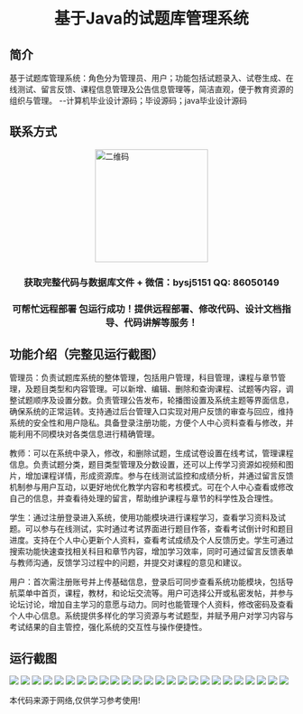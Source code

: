 <p><h1 align="center">基于Java的试题库管理系统</h1></p>

## 简介
基于试题库管理系统：角色分为管理员、用户；功能包括试题录入、试卷生成、在线测试、留言反馈、课程信息管理及公告信息管理等，简洁直观，便于教育资源的组织与管理。    --计算机毕业设计源码；毕设源码；java毕业设计源码


## 联系方式
<img src="https://bs-1329754181.cos.ap-shanghai.myqcloud.com/wx.jpg" alt="二维码" style="display: block; margin: 0 auto;" width="200px">
<p><h3 align="center">获取完整代码与数据库文件 + 微信：bysj5151 QQ: 86050149</h3></p>
<p><h3 align="center">可帮忙远程部署 包运行成功！提供远程部署、修改代码、设计文档指导、代码讲解等服务！</h3></p>

## 功能介绍（完整见运行截图）
管理员：负责试题库系统的整体管理，包括用户管理，科目管理，课程与章节管理，及题目类型和内容管理。可以新增、编辑、删除和查询课程、试题等内容，调整试题顺序及设置分数。负责管理公告发布，轮播图设置及系统主题等界面信息，确保系统的正常运转。支持通过后台管理入口实现对用户反馈的审查与回应，维持系统的安全性和用户隐私。具备登录注册功能，方便个人中心资料查看与修改，并能利用不同模块对各类信息进行精确管理。

教师：可以在系统中录入，修改，和删除试题，生成试卷设置在线考试，管理课程信息。负责试题分类，题目类型管理及分数设置，还可以上传学习资源如视频和图片，增加课程详情，形成资源库。参与在线测试监控和成绩分析，并通过留言反馈机制参与用户互动，以更好地优化教学内容和考核模式。可在个人中心查看或修改自己的信息，并查看待处理的留言，帮助维护课程与章节的科学性及合理性。

学生：通过注册登录进入系统，使用功能模块进行课程学习，查看学习资料及试题。可以参与在线测试，实时通过考试界面进行题目作答，查看考试倒计时和题目进度。支持在个人中心更新个人资料，查看考试成绩及个人反馈历史。学生可通过搜索功能快速查找相关科目和章节内容，增加学习效率，同时可通过留言反馈表单与教师沟通，反馈学习过程中的问题，并提交对课程的意见和建议。

用户：首次需注册账号并上传基础信息，登录后可同步查看系统功能模块，包括导航菜单中首页，课程，教材，和论坛交流等。用户可选择公开或私密发帖，并参与论坛讨论，增加自主学习的意愿与动力。同时也能管理个人资料，修改密码及查看个人中心信息。系统提供多样化的学习资源与考试题型，并赋予用户对学习内容与考试结果的自主管控，强化系统的交互性与操作便捷性。


## 运行截图
![](https://bs-1329754181.cos.ap-shanghai.myqcloud.com/ssm/JavaQuestionBankManagementSystem/img/001.jpg)
![](https://bs-1329754181.cos.ap-shanghai.myqcloud.com/ssm/JavaQuestionBankManagementSystem/img/002.jpg)
![](https://bs-1329754181.cos.ap-shanghai.myqcloud.com/ssm/JavaQuestionBankManagementSystem/img/003.jpg)
![](https://bs-1329754181.cos.ap-shanghai.myqcloud.com/ssm/JavaQuestionBankManagementSystem/img/004.jpg)
![](https://bs-1329754181.cos.ap-shanghai.myqcloud.com/ssm/JavaQuestionBankManagementSystem/img/005.jpg)
![](https://bs-1329754181.cos.ap-shanghai.myqcloud.com/ssm/JavaQuestionBankManagementSystem/img/006.jpg)
![](https://bs-1329754181.cos.ap-shanghai.myqcloud.com/ssm/JavaQuestionBankManagementSystem/img/007.jpg)
![](https://bs-1329754181.cos.ap-shanghai.myqcloud.com/ssm/JavaQuestionBankManagementSystem/img/008.jpg)
![](https://bs-1329754181.cos.ap-shanghai.myqcloud.com/ssm/JavaQuestionBankManagementSystem/img/009.jpg)
![](https://bs-1329754181.cos.ap-shanghai.myqcloud.com/ssm/JavaQuestionBankManagementSystem/img/010.jpg)
![](https://bs-1329754181.cos.ap-shanghai.myqcloud.com/ssm/JavaQuestionBankManagementSystem/img/011.jpg)
![](https://bs-1329754181.cos.ap-shanghai.myqcloud.com/ssm/JavaQuestionBankManagementSystem/img/012.jpg)
![](https://bs-1329754181.cos.ap-shanghai.myqcloud.com/ssm/JavaQuestionBankManagementSystem/img/013.jpg)
![](https://bs-1329754181.cos.ap-shanghai.myqcloud.com/ssm/JavaQuestionBankManagementSystem/img/014.jpg)
![](https://bs-1329754181.cos.ap-shanghai.myqcloud.com/ssm/JavaQuestionBankManagementSystem/img/015.jpg)
![](https://bs-1329754181.cos.ap-shanghai.myqcloud.com/ssm/JavaQuestionBankManagementSystem/img/016.jpg)
![](https://bs-1329754181.cos.ap-shanghai.myqcloud.com/ssm/JavaQuestionBankManagementSystem/img/017.jpg)
![](https://bs-1329754181.cos.ap-shanghai.myqcloud.com/ssm/JavaQuestionBankManagementSystem/img/018.jpg)
![](https://bs-1329754181.cos.ap-shanghai.myqcloud.com/ssm/JavaQuestionBankManagementSystem/img/019.jpg)
![](https://bs-1329754181.cos.ap-shanghai.myqcloud.com/ssm/JavaQuestionBankManagementSystem/img/020.jpg)
![](https://bs-1329754181.cos.ap-shanghai.myqcloud.com/ssm/JavaQuestionBankManagementSystem/img/021.jpg)
![](https://bs-1329754181.cos.ap-shanghai.myqcloud.com/ssm/JavaQuestionBankManagementSystem/img/022.jpg)
![](https://bs-1329754181.cos.ap-shanghai.myqcloud.com/ssm/JavaQuestionBankManagementSystem/img/023.jpg)
![](https://bs-1329754181.cos.ap-shanghai.myqcloud.com/ssm/JavaQuestionBankManagementSystem/img/024.jpg)
![](https://bs-1329754181.cos.ap-shanghai.myqcloud.com/ssm/JavaQuestionBankManagementSystem/img/025.jpg)

<p>本代码来源于网络,仅供学习参考使用!</p>
